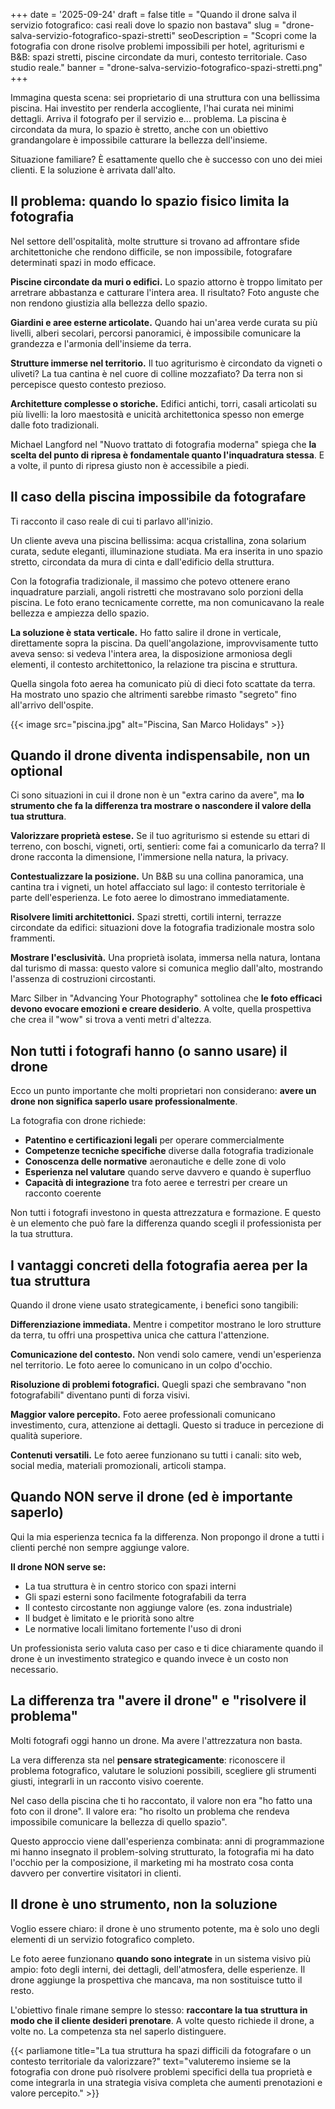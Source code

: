 +++
date = '2025-09-24'
draft = false
title = "Quando il drone salva il servizio fotografico: casi reali dove lo spazio non bastava"
slug = "drone-salva-servizio-fotografico-spazi-stretti"
seoDescription = "Scopri come la fotografia con drone risolve problemi impossibili per hotel, agriturismi e B&B: spazi stretti, piscine circondate da muri, contesto territoriale. Caso studio reale."
banner = "drone-salva-servizio-fotografico-spazi-stretti.png"
+++

Immagina questa scena: sei proprietario di una struttura con una bellissima piscina. Hai investito per renderla accogliente, l'hai curata nei minimi dettagli. Arriva il fotografo per il servizio e... problema. La piscina è circondata da mura, lo spazio è stretto, anche con un obiettivo grandangolare è impossibile catturare la bellezza dell'insieme.

Situazione familiare? È esattamente quello che è successo con uno dei miei clienti. E la soluzione è arrivata dall'alto.

## Il problema: quando lo spazio fisico limita la fotografia

Nel settore dell'ospitalità, molte strutture si trovano ad affrontare sfide architettoniche che rendono difficile, se non impossibile, fotografare determinati spazi in modo efficace.

**Piscine circondate da muri o edifici.** Lo spazio attorno è troppo limitato per arretrare abbastanza e catturare l'intera area. Il risultato? Foto anguste che non rendono giustizia alla bellezza dello spazio.

**Giardini e aree esterne articolate.** Quando hai un'area verde curata su più livelli, alberi secolari, percorsi panoramici, è impossibile comunicare la grandezza e l'armonia dell'insieme da terra.

**Strutture immerse nel territorio.** Il tuo agriturismo è circondato da vigneti o uliveti? La tua cantina è nel cuore di colline mozzafiato? Da terra non si percepisce questo contesto prezioso.

**Architetture complesse o storiche.** Edifici antichi, torri, casali articolati su più livelli: la loro maestosità e unicità architettonica spesso non emerge dalle foto tradizionali.

Michael Langford nel "Nuovo trattato di fotografia moderna" spiega che **la scelta del punto di ripresa è fondamentale quanto l'inquadratura stessa**. E a volte, il punto di ripresa giusto non è accessibile a piedi.

## Il caso della piscina impossibile da fotografare

Ti racconto il caso reale di cui ti parlavo all'inizio.

Un cliente aveva una piscina bellissima: acqua cristallina, zona solarium curata, sedute eleganti, illuminazione studiata. Ma era inserita in uno spazio stretto, circondata da mura di cinta e dall'edificio della struttura.

Con la fotografia tradizionale, il massimo che potevo ottenere erano inquadrature parziali, angoli ristretti che mostravano solo porzioni della piscina. Le foto erano tecnicamente corrette, ma non comunicavano la reale bellezza e ampiezza dello spazio.

**La soluzione è stata verticale.** Ho fatto salire il drone in verticale, direttamente sopra la piscina. Da quell'angolazione, improvvisamente tutto aveva senso: si vedeva l'intera area, la disposizione armoniosa degli elementi, il contesto architettonico, la relazione tra piscina e struttura.

Quella singola foto aerea ha comunicato più di dieci foto scattate da terra. Ha mostrato uno spazio che altrimenti sarebbe rimasto "segreto" fino all'arrivo dell'ospite.

{{< image src="piscina.jpg" alt="Piscina, San Marco Holidays" >}}

## Quando il drone diventa indispensabile, non un optional

Ci sono situazioni in cui il drone non è un "extra carino da avere", ma **lo strumento che fa la differenza tra mostrare o nascondere il valore della tua struttura**.

**Valorizzare proprietà estese.** Se il tuo agriturismo si estende su ettari di terreno, con boschi, vigneti, orti, sentieri: come fai a comunicarlo da terra? Il drone racconta la dimensione, l'immersione nella natura, la privacy.

**Contestualizzare la posizione.** Un B&B su una collina panoramica, una cantina tra i vigneti, un hotel affacciato sul lago: il contesto territoriale è parte dell'esperienza. Le foto aeree lo dimostrano immediatamente.

**Risolvere limiti architettonici.** Spazi stretti, cortili interni, terrazze circondate da edifici: situazioni dove la fotografia tradizionale mostra solo frammenti.

**Mostrare l'esclusività.** Una proprietà isolata, immersa nella natura, lontana dal turismo di massa: questo valore si comunica meglio dall'alto, mostrando l'assenza di costruzioni circostanti.

Marc Silber in "Advancing Your Photography" sottolinea che **le foto efficaci devono evocare emozioni e creare desiderio**. A volte, quella prospettiva che crea il "wow" si trova a venti metri d'altezza.

## Non tutti i fotografi hanno (o sanno usare) il drone

Ecco un punto importante che molti proprietari non considerano: **avere un drone non significa saperlo usare professionalmente**.

La fotografia con drone richiede:
- **Patentino e certificazioni legali** per operare commercialmente
- **Competenze tecniche specifiche** diverse dalla fotografia tradizionale
- **Conoscenza delle normative** aeronautiche e delle zone di volo
- **Esperienza nel valutare** quando serve davvero e quando è superfluo
- **Capacità di integrazione** tra foto aeree e terrestri per creare un racconto coerente

Non tutti i fotografi investono in questa attrezzatura e formazione. E questo è un elemento che può fare la differenza quando scegli il professionista per la tua struttura.

## I vantaggi concreti della fotografia aerea per la tua struttura

Quando il drone viene usato strategicamente, i benefici sono tangibili:

**Differenziazione immediata.** Mentre i competitor mostrano le loro strutture da terra, tu offri una prospettiva unica che cattura l'attenzione.

**Comunicazione del contesto.** Non vendi solo camere, vendi un'esperienza nel territorio. Le foto aeree lo comunicano in un colpo d'occhio.

**Risoluzione di problemi fotografici.** Quegli spazi che sembravano "non fotografabili" diventano punti di forza visivi.

**Maggior valore percepito.** Foto aeree professionali comunicano investimento, cura, attenzione ai dettagli. Questo si traduce in percezione di qualità superiore.

**Contenuti versatili.** Le foto aeree funzionano su tutti i canali: sito web, social media, materiali promozionali, articoli stampa.

## Quando NON serve il drone (ed è importante saperlo)

Qui la mia esperienza tecnica fa la differenza. Non propongo il drone a tutti i clienti perché non sempre aggiunge valore.

**Il drone NON serve se:**
- La tua struttura è in centro storico con spazi interni
- Gli spazi esterni sono facilmente fotografabili da terra
- Il contesto circostante non aggiunge valore (es. zona industriale)
- Il budget è limitato e le priorità sono altre
- Le normative locali limitano fortemente l'uso di droni

Un professionista serio valuta caso per caso e ti dice chiaramente quando il drone è un investimento strategico e quando invece è un costo non necessario.

## La differenza tra "avere il drone" e "risolvere il problema"

Molti fotografi oggi hanno un drone. Ma avere l'attrezzatura non basta.

La vera differenza sta nel **pensare strategicamente**: riconoscere il problema fotografico, valutare le soluzioni possibili, scegliere gli strumenti giusti, integrarli in un racconto visivo coerente.

Nel caso della piscina che ti ho raccontato, il valore non era "ho fatto una foto con il drone". Il valore era: "ho risolto un problema che rendeva impossibile comunicare la bellezza di quello spazio".

Questo approccio viene dall'esperienza combinata: anni di programmazione mi hanno insegnato il problem-solving strutturato, la fotografia mi ha dato l'occhio per la composizione, il marketing mi ha mostrato cosa conta davvero per convertire visitatori in clienti.

## Il drone è uno strumento, non la soluzione

Voglio essere chiaro: il drone è uno strumento potente, ma è solo uno degli elementi di un servizio fotografico completo.

Le foto aeree funzionano **quando sono integrate** in un sistema visivo più ampio: foto degli interni, dei dettagli, dell'atmosfera, delle esperienze. Il drone aggiunge la prospettiva che mancava, ma non sostituisce tutto il resto.

L'obiettivo finale rimane sempre lo stesso: **raccontare la tua struttura in modo che il cliente desideri prenotare**. A volte questo richiede il drone, a volte no. La competenza sta nel saperlo distinguere.

{{< parliamone title="La tua struttura ha spazi difficili da fotografare o un contesto territoriale da valorizzare?" text="valuteremo insieme se la fotografia con drone può risolvere problemi specifici della tua proprietà e come integrarla in una strategia visiva completa che aumenti prenotazioni e valore percepito." >}}
